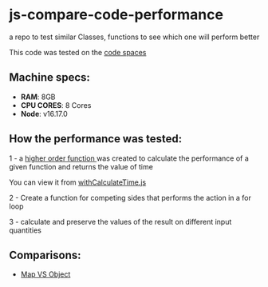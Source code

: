 # js-compare-code-performance

a repo to test similar Classes, functions to see which one will perform better

This code was tested on the [code spaces](https://github.com/features/codespaces)

## Machine specs:

- **RAM**: 8GB
- **CPU CORES**: 8 Cores
- **Node**: v16.17.0

## How the performance was tested:

1 - a [higher order function ](https://www.freecodecamp.org/news/higher-order-functions-in-javascript/) was created to calculate the performance of a given function and returns the value of time

You can view it from [withCalculateTime.js](./withCaculateTime.js)

2 - Create a function for competing sides that performs the action in a for loop

3 - calculate and preserve the values of the result on different input quantities

## Comparisons:

- [Map VS Object](./mapVSobject/results/result.md)
